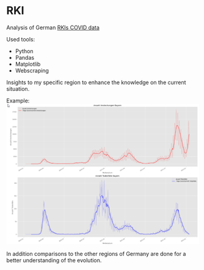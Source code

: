 # RKI
Analysis of German [RKIs COVID data](https://npgeo-corona-npgeo-de.hub.arcgis.com/datasets/66876b81065340a4a48710b062319336/about)

Used tools:
- Python
- Pandas
- Matplotlib
- Webscraping

Insights to my specific region to enhance the knowledge on the current situation.

Example:
![Evoluition Bavaria](https://github.com/PrayForSnow/Data-Analysis-Projects/blob/RKI/status%20bayern.png)

In addition comparisons to the other regions of Germany are done for a better understanding of the evolution.
